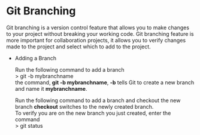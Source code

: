 # Git Branching
Git branching is a version control feature that allows you to make changes to your project without breaking your working code. Git branching feature is more important for collaboration projects, it allows you to verify changes made to the project and select which to add to the project.   

* Adding a Branch  

  Run the following command to add a branch   
              > git -b mybranchname   
the command, **git -b mybranchname**, **-b** tells Git to create a new branch and name it **mybranchname**.   


  Run the following command to add a branch and checkout the new branch **checkout** switches to the newly created branch.   
To verify you are on the new branch you just created, enter the command    
               > git status

